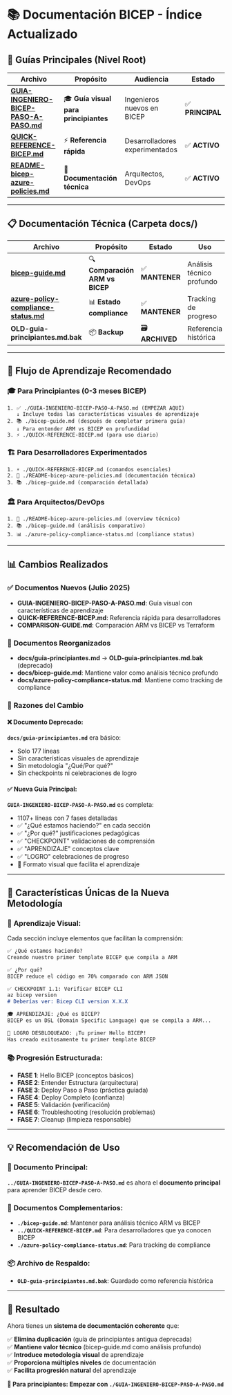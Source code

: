 # 📚 Documentación BICEP - Índice Actualizado

## 🎯 **Guías Principales (Nivel Root)**

| **Archivo** | **Propósito** | **Audiencia** | **Estado** |
|-------------|---------------|---------------|------------|
| **[GUIA-INGENIERO-BICEP-PASO-A-PASO.md](./GUIA-INGENIERO-BICEP-PASO-A-PASO.md)** | 🎓 **Guía visual para principiantes** | Ingenieros nuevos en BICEP | ✅ **PRINCIPAL** |
| **[QUICK-REFERENCE-BICEP.md](./QUICK-REFERENCE-BICEP.md)** | ⚡ **Referencia rápida** | Desarrolladores experimentados | ✅ **ACTIVO** |
| **[README-bicep-azure-policies.md](./README-bicep-azure-policies.md)** | 📖 **Documentación técnica** | Arquitectos, DevOps | ✅ **ACTIVO** |

---

## 📋 **Documentación Técnica (Carpeta docs/)**

| **Archivo** | **Propósito** | **Estado** | **Uso** |
|-------------|---------------|------------|---------|
| **[bicep-guide.md](./bicep-guide.md)** | 🔍 **Comparación ARM vs BICEP** | ✅ **MANTENER** | Análisis técnico profundo |
| **[azure-policy-compliance-status.md](./azure-policy-compliance-status.md)** | 📊 **Estado compliance** | ✅ **MANTENER** | Tracking de progreso |
| **OLD-guia-principiantes.md.bak** | 📦 **Backup** | 🗃️ **ARCHIVED** | Referencia histórica |

---

## 🚀 **Flujo de Aprendizaje Recomendado**

### 🎓 **Para Principiantes (0-3 meses BICEP)**
```
1. ✅ ./GUIA-INGENIERO-BICEP-PASO-A-PASO.md (EMPEZAR AQUÍ)
   ↓ Incluye todas las características visuales de aprendizaje
2. 📚 ./bicep-guide.md (después de completar primera guía)
   ↓ Para entender ARM vs BICEP en profundidad
3. ⚡ ./QUICK-REFERENCE-BICEP.md (para uso diario)
```

### 🏗️ **Para Desarrolladores Experimentados**
```
1. ⚡ ./QUICK-REFERENCE-BICEP.md (comandos esenciales)
2. 📖 ./README-bicep-azure-policies.md (documentación técnica)
3. 📚 ./bicep-guide.md (comparación detallada)
```

### 🏛️ **Para Arquitectos/DevOps**
```
1. 📖 ./README-bicep-azure-policies.md (overview técnico)
2. 📚 ./bicep-guide.md (análisis comparativo)
3. 📊 ./azure-policy-compliance-status.md (compliance status)
```

---

## 📊 **Cambios Realizados**

### ✅ **Documentos Nuevos (Julio 2025)**
- **GUIA-INGENIERO-BICEP-PASO-A-PASO.md**: Guía visual con características de aprendizaje
- **QUICK-REFERENCE-BICEP.md**: Referencia rápida para desarrolladores
- **COMPARISON-GUIDE.md**: Comparación ARM vs BICEP vs Terraform

### 🔄 **Documentos Reorganizados**
- **docs/guia-principiantes.md** → **OLD-guia-principiantes.md.bak** (deprecado)
- **docs/bicep-guide.md**: Mantiene valor como análisis técnico profundo
- **docs/azure-policy-compliance-status.md**: Mantiene como tracking de compliance

### 🎯 **Razones del Cambio**

#### ❌ **Documento Deprecado:**
**`docs/guia-principiantes.md`** era básico:
- Solo 177 líneas
- Sin características visuales de aprendizaje
- Sin metodología "¿Qué/Por qué?"
- Sin checkpoints ni celebraciones de logro

#### ✅ **Nueva Guía Principal:**
**`GUIA-INGENIERO-BICEP-PASO-A-PASO.md`** es completa:
- 1107+ líneas con 7 fases detalladas
- ✅ "¿Qué estamos haciendo?" en cada sección
- ✅ "¿Por qué?" justificaciones pedagógicas
- ✅ "CHECKPOINT" validaciones de comprensión
- ✅ "APRENDIZAJE" conceptos clave
- ✅ "LOGRO" celebraciones de progreso
- 📱 Formato visual que facilita el aprendizaje

---

## 🎨 **Características Únicas de la Nueva Metodología**

### 🧠 **Aprendizaje Visual:**
Cada sección incluye elementos que facilitan la comprensión:

```markdown
✅ ¿Qué estamos haciendo?
Creando nuestro primer template BICEP que compila a ARM

✅ ¿Por qué?
BICEP reduce el código en 70% comparado con ARM JSON

✅ CHECKPOINT 1.1: Verificar BICEP CLI
az bicep version
# Deberías ver: Bicep CLI version X.X.X

🎓 APRENDIZAJE: ¿Qué es BICEP?
BICEP es un DSL (Domain Specific Language) que se compila a ARM...

🎉 LOGRO DESBLOQUEADO: ¡Tu primer Hello BICEP!
Has creado exitosamente tu primer template BICEP
```

### 📚 **Progresión Estructurada:**
- **FASE 1**: Hello BICEP (conceptos básicos)
- **FASE 2**: Entender Estructura (arquitectura)
- **FASE 3**: Deploy Paso a Paso (práctica guiada)
- **FASE 4**: Deploy Completo (confianza)
- **FASE 5**: Validación (verificación)
- **FASE 6**: Troubleshooting (resolución problemas)
- **FASE 7**: Cleanup (limpieza responsable)

---

## 💡 **Recomendación de Uso**

### 🎯 **Documento Principal:**
**`../GUIA-INGENIERO-BICEP-PASO-A-PASO.md`** es ahora el **documento principal** para aprender BICEP desde cero.

### 🤝 **Documentos Complementarios:**
- **`./bicep-guide.md`**: Mantener para análisis técnico ARM vs BICEP
- **`../QUICK-REFERENCE-BICEP.md`**: Para desarrolladores que ya conocen BICEP
- **`./azure-policy-compliance-status.md`**: Para tracking de compliance

### 📦 **Archivo de Respaldo:**
- **`OLD-guia-principiantes.md.bak`**: Guardado como referencia histórica

---

## 🎉 **Resultado**

Ahora tienes un **sistema de documentación coherente** que:

✅ **Elimina duplicación** (guía de principiantes antigua deprecada)  
✅ **Mantiene valor técnico** (bicep-guide.md como análisis profundo)  
✅ **Introduce metodología visual** de aprendizaje  
✅ **Proporciona múltiples niveles** de documentación  
✅ **Facilita progresión natural** del aprendizaje  

**🎯 Para principiantes: Empezar con `./GUIA-INGENIERO-BICEP-PASO-A-PASO.md`**
